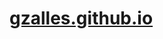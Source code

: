 # [gzalles.github.io](https://gzalles.github.io/)

<!-- <a href="https://gzalles.github.io/">GO TO</a> -->
